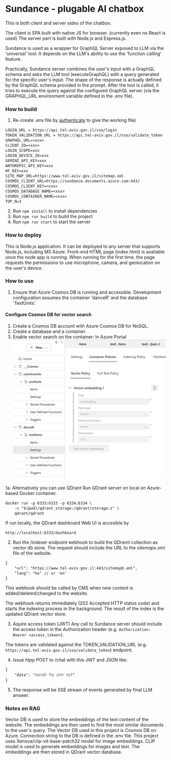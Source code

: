 # Sundance - plugable AI chatbox
This is both client and server sides of the chatbox.

The client is SPA built with native JS for browser. (currently even no React is used)
The server part is built with Node.js and Express.js.

Sundance is used as a wrapper for GraphQL Server exposed to LLM via the 'universal' tool. 
It depends on the LLM's ability to use the 'function calling' feature.

Practically, Sundance server combines the user's input with a GraphQL schema and asks the LLM tool (executeGraphQL) with a query generated for the specific user's input. The shape of the response is actually defined by the GraphQL schema provided in the prompt. After the tool is called, it tries to execute the query against the configured GraphQL server (via the GRAPHQL_URL environment variable defined in the .env file).

### How to build
1. Re-create .env file by [authenticate](https://onedrive.live.com/?id=f7fcac94e18e43af8ed195c15f222c9b&cid=AAB8403F89EC60E6) to give the working file)
```
LOGIN_URL = https://api.tel-aviv.gov.il/sso/login
TOKEN_VALIDATION_URL = https://api.tel-aviv.gov.il/sso/validate_token
GRAPHQL_URL=<xxx>
CLIENT_ID=<xxx>
LOGIN_SCOPE=xxx
LOGIN_DEVICE_ID=xxx
GEMINI_API_KEY=xxx
ANTHROPIC_API_KEY=xxx
HF_KEY=xxx
SITE_MAP_URL=https://www.tel-aviv.gov.il/sitemap.xml
COSMOS_CLIENT_URL=https://sundance.documents.azure.com:443/
COSMOS_CLIENT_KEY=<xxx>
COSMOS_DATABASE_NAME=<xxx>
COSMOS_CONTAINER_NAME=<xxx>
TOP_N=3
```
2. Run `npm install` to install dependencies
3. Run `npm run build` to build the project
4. Run `npm run start` to start the server 

### How to deploy
This is Node.js application. It can be deployed to any server that supports Node.js, including MS Azure.
Front-end HTML page (index.html) is available once the node app is running.
When running for the first time, the page requests the permissions to use microphone, camera, and geolocation on the user's device. 

### How to use
1. Ensure that Azure Cosmos DB is running and accessible. Development configuration assumes the container 'danceR' and the database 'TextUnits'.
#### Configure Cosmos DB for vector search

1. Create a Cosmos DB account with Azure Cosmos DB for NoSQL.
2. Create a database and a container.
3. Enable vector search on the container: In Azure Portal
![alt text](image.png)


1a. Alternatively you can use QDrant Run QDrant server on local on Azure-based Docker container.
```
docker run -p 6333:6333 -p 6334:6334 \
    -v "$(pwd)/qdrant_storage:/qdrant/storage:z" \
    qdrant/qdrant
```
If run locally, the QDrant dashboard Web UI is accesible by
```
http://localhost:6333/dashboard
```
2. Run the /indexer endpoint webhook to build the QDramt collection as vector db store. The request should include the URL to the *sitemaps.xml* file of the website.
```
{
    "url": "https://www.tel-aviv.gov.il:443/sitemap0.xml",
    "lang": "he" // or 'en'
}
```

This webhook should be called by CMS when new content is added/deleted/changed to the website.

The webhook returns immediately (202 Accepted HTTP status code) and starts the indexing process in the background. The result of the index is the updated QDrant vector store.

3. Aquire access token (JWT) Any call to Sundance server should include the access token in the Authorization header (e.g. `Authorization: Bearer <access_token>`).

The tokens are validated against the TOKEN_VALIDATION_URL (e.g. `https://api.tel-aviv.gov.il/sso/validate_token`) endpoint.

4. Issue htpp POST to /chat with this JWT and JSON like:
```
{
    "data": "מה החוב שלי לארנונה?"
} 
```

5. The response will be SSE stream of events generated by final LLM answer.

### Notes on RAG
Vector DB is used to store the embeddings of the text content of the website. The embeddings are then used to find the most similar documents to the user's query.
The Vector DB used in this project is Cosmos DB on Azure. Connection string to the DB is defined in the .env file.
This project uses Xenova/clip-vit-base-patch32 model for image embeddings. CLIP model is used to generate embeddings for images and text. The embeddings are then stored in QDrant vector database.

